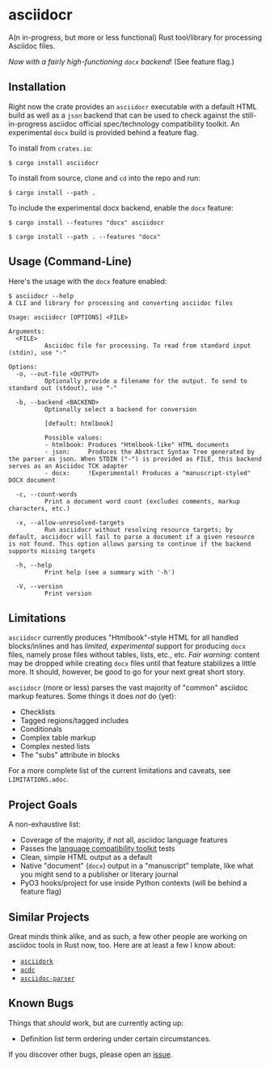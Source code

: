 # asciidocr

A(n in-progress, but more or less functional) Rust tool/library for processing
Asciidoc files.

_Now with a fairly high-functioning `docx` backend_! (See feature flag.)

## Installation

Right now the crate provides an `asciidocr` executable with a default HTML
build as well as a `json` backend that can be used to check against
the still-in-progress asciidoc official spec/technology compatibility toolkit.
An experimental `docx` build is provided behind a feature flag.

To install from `crates.io`:

```console
$ cargo install asciidocr
```

To install from source, clone and `cd` into the repo and run:

```console
$ cargo install --path .
```

To include the experimental docx backend, enable the `docx` feature:

```console
$ cargo install --features "docx" asciidocr
```

```console
$ cargo install --path . --features "docx"
```

## Usage (Command-Line)

Here's the usage with the `docx` feature enabled:

```console
$ asciidocr --help
A CLI and library for processing and converting asciidoc files

Usage: asciidocr [OPTIONS] <FILE>

Arguments:
  <FILE>
          Asciidoc file for processing. To read from standard input (stdin), use "-"

Options:
  -o, --out-file <OUTPUT>
          Optionally provide a filename for the output. To send to standard out (stdout), use "-"

  -b, --backend <BACKEND>
          Optionally select a backend for conversion
          
          [default: htmlbook]

          Possible values:
          - htmlbook: Produces "Htmlbook-like" HTML documents
          - json:     Produces the Abstract Syntax Tree generated by the parser as json. When STDIN ("-") is provided as FILE, this backend serves as an Asciidoc TCK adapter
          - docx:     !Experimental! Produces a "manuscript-styled" DOCX document

  -c, --count-words
          Print a document word count (excludes comments, markup characters, etc.)

  -x, --allow-unresolved-targets
          Run asciidocr without resolving resource targets; by default, asciidocr will fail to parse a document if a given resource is not found. This option allows parsing to continue if the backend supports missing targets

  -h, --help
          Print help (see a summary with '-h')

  -V, --version
          Print version

```

## Limitations

`asciidocr` currently produces "Htmlbook"-style HTML for all handled
blocks/inlines and has _limited, experimental_ support for producing `docx` files,
namely prose files without tables, lists, etc., etc. *Fair warning*: content may
be dropped while creating `docx` files until that feature stabilizes a little
more. It should, however, be good to go for your next great short story.

`asciidocr` (more or less) parses the vast majority of "common" asciidoc markup
features. Some things it does _not_ do (yet):

* Checklists
* Tagged regions/tagged includes
* Conditionals
* Complex table markup
* Complex nested lists
* The "subs" attribute in blocks

For a more complete list of the current limitations and caveats, see
`LIMITATIONS.adoc`.

## Project Goals 

A non-exhaustive list:

* Coverage of the majority, if not all, asciidoc language features
* Passes the [language compatibility toolkit](https://gitlab.eclipse.org/eclipse/asciidoc-lang/asciidoc-tck) tests
* Clean, simple HTML output as a default
* Native "document" (`docx`) output in a "manuscript"
  template, like what you might send to a publisher or literary journal
* PyO3 hooks/project for use inside Python contexts (will be behind a feature
  flag)

## Similar Projects

Great minds think alike, and as such, a few other people are working on asciidoc
tools in Rust now, too. Here are at least a few I know about:

* [`asciidork`](https://github.com/jaredh159/asciidork)
* [`acdc`](https://github.com/nlopes/acdc/tree/main/acdc-parser)
* [`asciidoc-parser`](https://github.com/scouten/asciidoc-parser)

## Known Bugs

Things that _should_ work, but are currently acting up:

* Definition list term ordering under certain circumstances.

If you discover other bugs, please open an
[issue](https://github.com/delfanbaum/asciidocr/issues).
